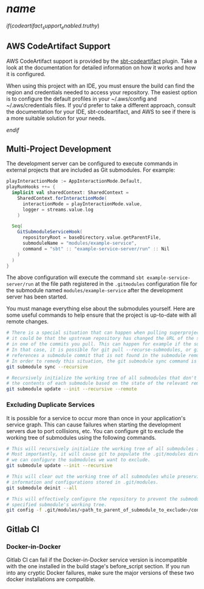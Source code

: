 # $name$

$if(codeartifact_support_enabled.truthy)$
## AWS CodeArtifact Support
AWS CodeArtifact support is provided by the [sbt-codeartifact](https://github.com/bbstilson/sbt-codeartifact)
plugin. Take a look at the documentation for detailed information on how it works and
how it is configured.

When using this project with an IDE, you must ensure the build can find the region and credentials needed to
access your repository. The easiest option is to configure the default profiles in your ~/.aws/config
and ~/.aws/credentials files. If you'd prefer to take a different approach, consult the documentation for your IDE,
sbt-codeartifact, and AWS to see if there is a more suitable solution for your needs.


$endif$

## Multi-Project Development

The development server can be configured to execute commands in external projects that are included
as Git submodules. For example:

```scala
playInteractionMode := AppInteractionMode.Default,
playRunHooks ++= {
  implicit val sharedContext: SharedContext =
    SharedContext.forInteractionMode(
      interactionMode = playInteractionMode.value,
      logger = streams.value.log
    )

  Seq(
    GitSubmoduleServiceHook(
      repositoryRoot = baseDirectory.value.getParentFile,
      submoduleName = "modules/example-service",
      command = "sbt" :: "example-service-server/run" :: Nil
    )
  )
}
```

The above configuration will execute the command `sbt example-service-server/run` at the
file path registered in the `.gitmodules` configuration file for the submodule named
`modules/example-service` after the development server has been started.

You must manage everything else about the submodules yourself. Here are some useful commands
to help ensure that the project is up-to-date with all remote changes.

```bash
# There is a special situation that can happen when pulling superproject updates:
# it could be that the upstream repository has changed the URL of the submodule in the .gitmodules file
# in one of the commits you pull. This can happen for example if the submodule project changes its hosting platform.
# In that case, it is possible for git pull --recurse-submodules, or git submodule update, to fail if the superproject
# references a submodule commit that is not found in the submodule remote locally configured in your repository.
# In order to remedy this situation, the git submodule sync command is required.
git submodule sync --recursive

# Recursively initialize the working tree of all submodules that don't already exist. Also, fetch and update
# the contents of each submodule based on the state of the relevant remote tracking branch.
git submodule update --init --recursive --remote
```

### Excluding Duplicate Services

It is possible for a service to occur more than once in your application's service graph.
This can cause failures when starting the development servers due to port collisions, etc.
You can configure git to exclude the working tree of submodules using the
following commands.

```bash
# This will recursively initialize the working tree of all submodules included in the project.
# Most importantly, it will cause git to populate the .git/modules directory hierarchy where
# we can configure the submodules we want to exclude.
git submodule update --init --recursive

# This will clear out the working tree of all submodules while preserving all of the repository
# information and configurations stored in .git/modules.
git submodule deinit --all

# This will effectively configure the repository to prevent the submodule update command from populating the
# specified submodule's working tree.
git config -f .git/modules/<path_to_parent_of_submodule_to_exclude>/config submodule.<submodule_name>.update none
```

## Gitlab CI

### Docker-in-Docker
Gitlab CI can fail if the Docker-in-Docker service version is incompatible with the one installed in the build stage's
before_script section. If you run into any cryptic Docker failures, make sure the major versions of these two docker
installations are compatible.
